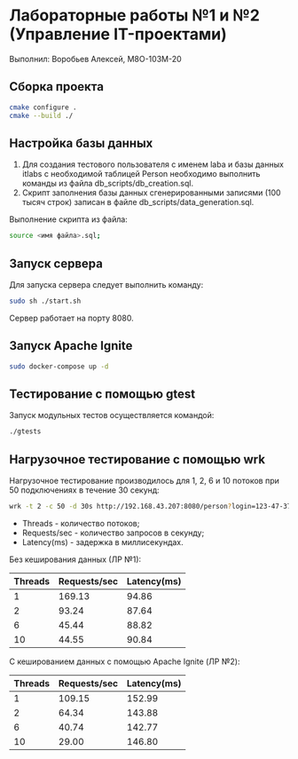 # Лабораторные работы №1 и №2 (Управление IT-проектами) #

Выполнил: Воробьев Алексей, М8О-103М-20

## Сборка проекта ##

```bash
cmake configure .
cmake --build ./
```

## Настройка базы данных ##

1. Для создания тестового пользователя с именем laba и базы данных itlabs с необходимой таблицей Person необходимо выполнить команды из файла db_scripts/db_creation.sql.
2. Скрипт заполнения базы данных сгенерированными записями (100 тысяч строк) записан в файле db_scripts/data_generation.sql.

Выполнение скрипта из файла:

```bash
source <имя файла>.sql;
```

## Запуск сервера ##

Для запуска сервера следует выполнить команду:

```bash
sudo sh ./start.sh
```

Сервер работает на порту 8080.

## Запуск Apache Ignite ##

```bash
sudo docker-compose up -d
```

## Тестирование с помощью gtest ##

Запуск модульных тестов осуществляется командой:

```bash
./gtests
```

## Нагрузочное тестирование с помощью wrk ##

Нагрузочное тестирование производилось для 1, 2, 6 и 10 потоков при 50 подключениях в течение 30 секунд:

```bash
wrk -t 2 -c 50 -d 30s http://192.168.43.207:8080/person?login=123-47-3700
```

- Threads - количество потоков;
- Requests/sec - количество запросов в секунду;
- Latency(ms) - задержка в миллисекундах.

Без кеширования данных (ЛР №1):

Threads | Requests/sec | Latency(ms)
---     | ---          | ---
1       | 169.13       | 94.86
2       | 93.24        | 87.64
6       | 45.44        | 88.82
10      | 44.55        | 90.84

С кешированием данных с помощью Apache Ignite (ЛР №2):

Threads | Requests/sec   | Latency(ms)
---     | ---            | ---
1       | 109.15         | 152.99
2       | 64.34          | 143.88
6       | 40.74          | 142.77
10      | 29.00          | 146.80
